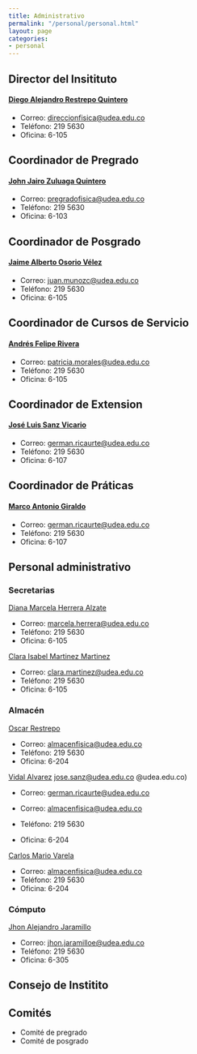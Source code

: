 ```yaml
---
title: Administrativo
permalink: "/personal/personal.html"
layout: page
categories:
- personal
---
```


## Director del Insitituto
#### [Diego Alejandro Restrepo Quintero ](mailto:direccionfisica@udea.edu.co)
* Correo: direccionfisica@udea.edu.co 
* Teléfono: 219 5630
* Oficina: 6-105

## Coordinador de Pregrado
#### [John Jairo Zuluaga Quintero](mailto:pregradofisica@udea.edu.co)
* Correo: pregradofisica@udea.edu.co 
* Teléfono: 219 5630
* Oficina: 6-103

## Coordinador de Posgrado
#### [Jaime Alberto Osorio Vélez](mailto:posgradosfisica@udea.edu.co)
* Correo: juan.munozc@udea.edu.co 
* Teléfono: 219 5630
* Oficina: 6-105

## Coordinador de Cursos de Servicio
#### [Andrés Felipe Rivera](mailto:afelipe.rivera@udea.edu.co)
* Correo: patricia.morales@udea.edu.co
* Teléfono: 219 5630
* Oficina: 6-105

## Coordinador de Extension
#### [José Luis Sanz Vicario](mailto:jose.sanz@udea.edu.co)
* Correo: german.ricaurte@udea.edu.co
* Teléfono: 219 5630
* Oficina: 6-107

## Coordinador de Práticas
#### [Marco Antonio Giraldo](mailto:mantonio.giraldo@udea.edu.co)
* Correo: german.ricaurte@udea.edu.co
* Teléfono: 219 5630
* Oficina: 6-107

## Personal administrativo

### Secretarias

[Diana Marcela Herrera Alzate](mailto:marcela.herrera@udea.edu.co)

* Correo: marcela.herrera@udea.edu.co
* Teléfono: 219 5630
* Oficina: 6-105

[Clara Isabel Martinez Martinez](mailto:clara.martinez@udea.edu.co)

* Correo: clara.martinez@udea.edu.co
* Teléfono: 219 5630
* Oficina: 6-105

### Almacén 
[Oscar Restrepo](mailto:almacenfisica@udea.edu.co)

* Correo: almacenfisica@udea.edu.co
* Teléfono: 219 5630
* Oficina: 6-204

[Vidal Alvarez](mailto:almacenfisica@udea.edu.co)
jose.sanz@udea.edu.co @udea.edu.co)
* Correo: german.ricaurte@udea.edu.co

* Correo: almacenfisica@udea.edu.co
* Teléfono: 219 5630
* Oficina: 6-204

[Carlos Mario Varela](mailto:almacenfisica@udea.edu.co)

* Correo: almacenfisica@udea.edu.co
* Teléfono: 219 5630
* Oficina: 6-204

### Cómputo
[Jhon Alejandro Jaramillo](mailto:jhon.jaramilloe@udea.edu.co)

* Correo: jhon.jaramilloe@udea.edu.co
* Teléfono: 219 5630
* Oficina: 6-305

## Consejo de Institito

## Comités
* Comité de pregrado
* Comité de posgrado
